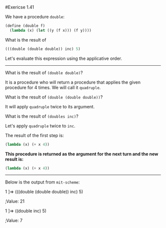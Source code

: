 #Exericse 1.41

We have a procedure ``double``:

```Scheme
(define (double f)
  (lambda (x) (let ((y (f x))) (f y))))
```

What is the result of

```Scheme
(((double (double double)) inc) 5)
```

Let's evaluate this expression using the applicative order.

---

What is the result of ``(double double)``?

It is a procedure who will return a procedure that applies the given procedure
for 4 times. We will call it ``quadruple``.

What is the result of ``(double (double double))``?

It will apply ``quadruple`` twice to its argument.

What is the result of ``(doubles inc)``?

Let's apply ``quadruple`` twice to ``inc``.

The result of the first step is:

```Scheme
(lambda (x) (+ x 4))
```

**This procedure is returned as the argument for the next turn and the new 
result is:**

```Scheme
(lambda (x) (+ x 4))
```

---

Below is the output from ``mit-scheme``:

1 ]=> (((double (double double)) inc) 5)

;Value: 21

1 ]=> ((double inc) 5)

;Value: 7
